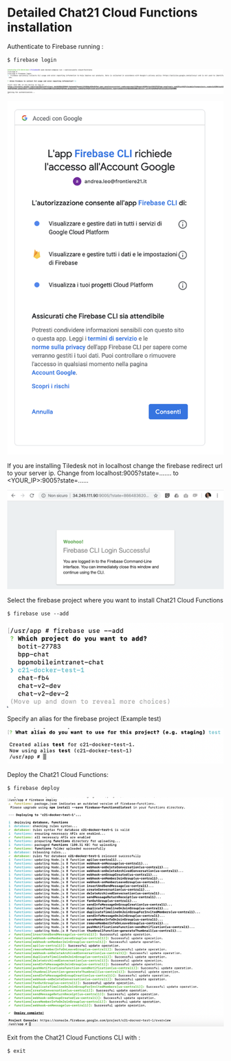 # Detailed Chat21 Cloud Functions installation

Authenticate to Firebase running :

```text
$ firebase login
```

![](../.gitbook/assets/image%20%2831%29.png)

![](../.gitbook/assets/image%20%2819%29.png)

If you are installing Tiledesk not in localhost change the firebase redirect url to your server ip. Change from localhost:9005?state=....... to &lt;YOUR\_IP&gt;:9005?state=......

![](../.gitbook/assets/image%20%2821%29.png)

Select the firebase project where you want to install Chat21 Cloud Functions

```text
$ firebase use --add
```

![](../.gitbook/assets/image%20%283%29.png)

Specify an alias for the firebase project \(Example test\)

![](../.gitbook/assets/image%20%2811%29.png)

Deploy the Chat21 Cloud Functions:

```text
$ firebase deploy
```

![](../.gitbook/assets/image%20%2816%29.png)

Exit from the Chat21 Cloud Functions CLI with :

```text
$ exit
```

